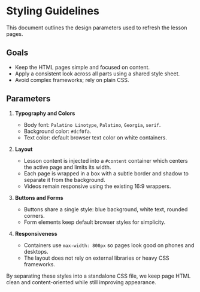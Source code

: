 # Styling Guidelines

This document outlines the design parameters used to refresh the lesson pages.

## Goals
- Keep the HTML pages simple and focused on content.
- Apply a consistent look across all parts using a shared style sheet.
- Avoid complex frameworks; rely on plain CSS.

## Parameters
1. **Typography and Colors**
   - Body font: `Palatino Linotype`, `Palatino`, `Georgia`, `serif`.
   - Background color: `#dcf0fa`.
   - Text color: default browser text color on white containers.

2. **Layout**
   - Lesson content is injected into a `#content` container which centers the active page and limits its width.
   - Each page is wrapped in a box with a subtle border and shadow to separate it from the background.
   - Videos remain responsive using the existing 16:9 wrappers.

3. **Buttons and Forms**
   - Buttons share a single style: blue background, white text, rounded corners.
   - Form elements keep default browser styles for simplicity.

4. **Responsiveness**
   - Containers use `max-width: 800px` so pages look good on phones and desktops.
   - The layout does not rely on external libraries or heavy CSS frameworks.

By separating these styles into a standalone CSS file, we keep page HTML clean and content-oriented while still improving appearance.
